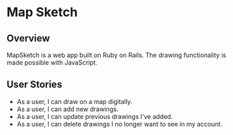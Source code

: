 # Map Sketch

## Overview
MapSketch is a web app built on Ruby on Rails. The drawing functionality is made possible with JavaScript.

## User Stories
* As a user, I can draw on a map digitally.
* As a user, I can add new drawings.
* As a user, I can update previous drawings I've added.
* As a user, I can delete drawings I no longer want to see in my account.

